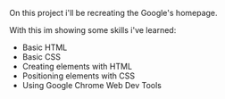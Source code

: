 On this project i'll be recreating the Google's homepage.

With this im showing some skills i've learned:

- Basic HTML
- Basic CSS
- Creating elements with HTML
- Positioning elements with CSS
- Using Google Chrome Web Dev Tools
